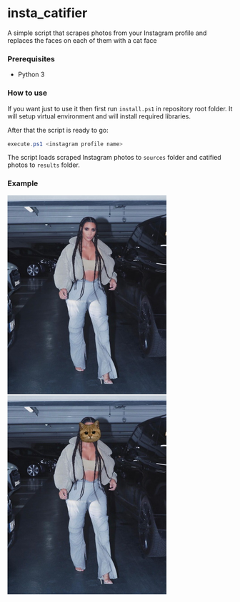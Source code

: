 # insta_catifier
A simple script that scrapes photos from your Instagram profile and replaces the faces on each of them with a cat face

### Prerequisites
- Python 3

### How to use
If you want just to use it then first run ```install.ps1``` in repository root folder. It will setup virtual environment and will install required libraries.

After that the script is ready to go:
```powershell
execute.ps1 <instagram profile name>
```

The script loads scraped Instagram photos to ```sources``` folder and catified photos to ```results``` folder.

### Example

![](https://raw.githubusercontent.com/DmitrievDmitriyA/insta_catifier/master/examples/88903499_1081213525575313_2384811281478813057_n.jpg "Before")
![](https://raw.githubusercontent.com/DmitrievDmitriyA/insta_catifier/master/examples/88903499_1081213525575313_2384811281478813057_n_catified.jpg "After")
